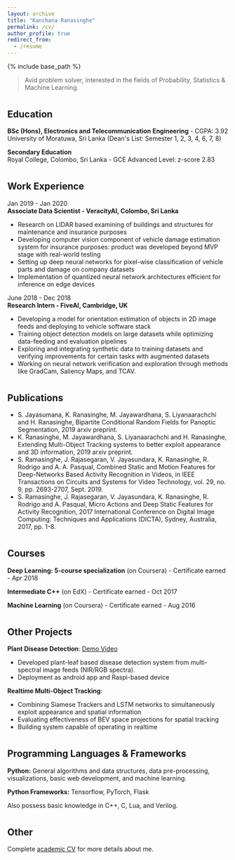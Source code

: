 ```yaml
---
layout: archive
title: "Kanchana Ranasinghe"
permalink: /cv/
author_profile: true
redirect_from:
  - /resume
---
```


{% include base_path %}

> Avid problem solver, interested in the fields of Probability, Statistics & Machine Learning.


<h2 style="margin-top: 40px;"> Education </h2>

**BSc (Hons), Electronics and Telecommunication Engineering** - CGPA: 3.92 <br>
University of Moratuwa, Sri Lanka (Dean's List: Semester 1, 2, 3, 4, 6, 7, 8)


**Secondary Education** <br>
Royal College, Colombo, Sri Lanka - GCE Advanced Level: z-score 2.83

<h2 style="margin-top: 40px;"> Work Experience </h2>

Jan 2019 - Jan 2020 <br>
**Associate Data Scientist - VeracityAI, Colombo, Sri Lanka** 
* Research on LIDAR based examining of buildings and structures for maintenance and insurance purposes
* Developing computer vision component of vehicle damage estimation system for insurance purposes: product was
developed beyond MVP stage with real-world testing
* Setting up deep neural networks for pixel-wise classification of vehicle parts and damage on company datasets
* Implementation of quantized neural network architectures efficient for inference on edge devices


June 2018 - Dec 2018 <br>
**Research Intern - FiveAI, Cambridge, UK**
* Developing a model for orientation estimation of objects in 2D image feeds and deploying to vehicle software stack 
* Training object detection models on large datasets while optimizing data-feeding and evaluation pipelines
* Exploring and integrating synthetic data to training datasets and verifying improvements for certain tasks with augmented datasets
* Working on neural network verification and exploration through methods like GradCam, Saliency Maps, and TCAV. 


<h2 style="margin-top: 40px;"> Publications </h2>

* S. Jayasumana, K. Ranasinghe, M. Jayawardhana, S. Liyanaarachchi and H. Ranasinghe, 
Bipartite Conditional Random Fields for Panoptic Segmentation, 2019 arxiv preprint.
* K. Ranasinghe, M. Jayawardhana, S. Liyanaarachchi and H. Ranasinghe, 
Extending Multi-Object Tracking systems to better exploit appearance and 3D information, 
2019 arxiv preprint.
* S. Ramasinghe, J. Rajasegaran, V. Jayasundara, K. Ranasinghe, R. Rodrigo and A. A. Pasqual, 
Combined Static and Motion Features for Deep-Networks Based Activity Recognition in Videos, 
in IEEE Transactions on Circuits and Systems for Video Technology, vol. 29, no. 9, pp. 2693-2707, Sept. 2019.
* S. Ramasinghe, J. Rajasegaran, V. Jayasundara, K. Ranasinghe, R. Rodrigo and A. Pasqual, 
Micro Actions and Deep Static Features for Activity Recognition, 
2017 International Conference on Digital Image Computing: Techniques and Applications (DICTA), 
Sydney, Australia, 2017, pp. 1-8. 


<h2 style="margin-top: 40px;"> Courses </h2>

<p> <strong>Deep Learning: 5-course specialization</strong> (on Coursera) - Certificate earned - Apr 2018 </p>
<p> <strong>Intermediate C++</strong> (on EdX) - Certificate earned - Oct 2017 </p>
<p> <strong>Machine Learning</strong> (on Coursera) - Certificate earned - Aug 2016 </p>


<h2 style="margin-top: 40px;"> Other Projects </h2>

**Plant Disease Detection**: [Demo Video](https://www.youtube.com/watch?v=SQslmbeOhpQ)
 * Developed plant-leaf based disease detection system from multi-spectral image feeds (NIR/RGB spectra). 
 * Deployment as android app and Raspi-based device  

**Realtime Multi-Object Tracking**: 
 * Combining Siamese Trackers and LSTM networks to simultaneously exploit appearance and spatial information
 * Evaluating effectiveness of BEV space projections for spatial tracking
 * Building system capable of operating in realtime 
 
 
<h2 style="margin-top: 40px;"> Programming Languages & Frameworks </h2>

**Python:** General algorithms and data structures, data pre-processing, visualizations, basic web development, 
 and machine learning.   

**Python Frameworks:** Tensorflow, PyTorch, Flask

Also possess basic knowledge in C++, C, Lua, and Verilog.


<h2 style="margin-top: 40px;"> Other </h2>

Complete [academic CV](https://kahnchana.github.io/files/KR_academic_cv.pdf) for more details about me. 
